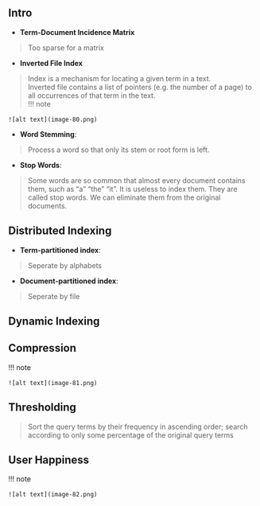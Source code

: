 ## Intro  
* **Term-Document Incidence Matrix**  
> Too sparse for a matrix  
  
* **Inverted File Index**  
> Index is a mechanism for locating a given term in a text.  
> Inverted file contains a list of pointers (e.g. the number of a page) to all occurrences of that term in the text.  
!!! note  

    ![alt text](image-80.png)  

  
* **Word Stemming**:  
> Process a word so that only its stem or root form is left. 
  
* **Stop Words**:  
> Some words are so common that almost every document contains them, such as “a” “the” “it”.  It is useless to index them.  They are called stop words.  We can eliminate them from the original documents.  

## Distributed Indexing  
* **Term-partitioned index**:  
> Seperate by alphabets  
* **Document-partitioned index**:  
> Seperate by file  
  
## Dynamic Indexing  
  
## Compression  
!!! note  
  
    ![alt text](image-81.png)  

## Thresholding  
> Sort the query terms by their frequency in ascending order; search according to only some percentage of the original query terms  

  
## User Happiness  
!!! note  
  
    ![alt text](image-82.png)  



    

